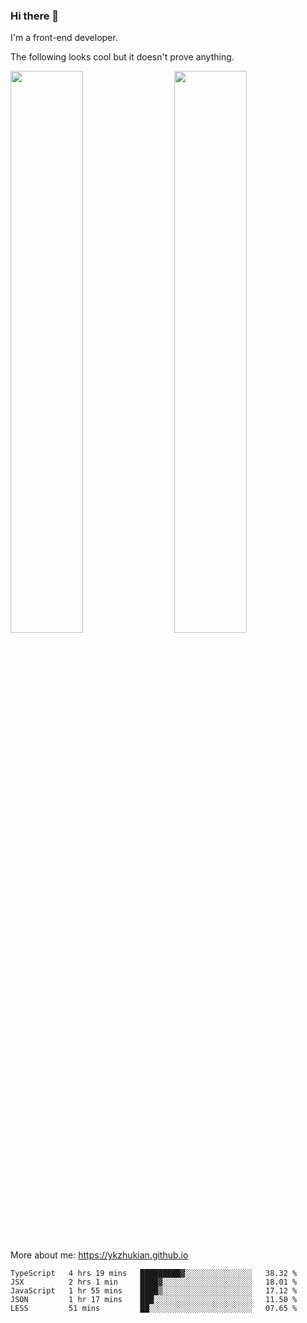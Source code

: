 ### Hi there 👋

I'm a front-end developer.

The following looks cool but it doesn't prove anything.

[<img align="right" width="48%" src="https://github-readme-stats.vercel.app/api?username=ykzhukian&show_icons=true&theme=dracula">](https://github.com/anuraghazra/github-readme-stats)

[<img width="48%" src="https://github-readme-stats.vercel.app/api/top-langs/?username=ykzhukian&layout=compact&theme=dracula">](https://github.com/anuraghazra/github-readme-stats)

More about me: 
https://ykzhukian.github.io

<!--START_SECTION:waka-->
```text
TypeScript   4 hrs 19 mins   █████████▓░░░░░░░░░░░░░░░   38.32 % 
JSX          2 hrs 1 min     ████▓░░░░░░░░░░░░░░░░░░░░   18.01 % 
JavaScript   1 hr 55 mins    ████▒░░░░░░░░░░░░░░░░░░░░   17.12 % 
JSON         1 hr 17 mins    ███░░░░░░░░░░░░░░░░░░░░░░   11.50 % 
LESS         51 mins         ██░░░░░░░░░░░░░░░░░░░░░░░   07.65 % 
```
<!--END_SECTION:waka-->
